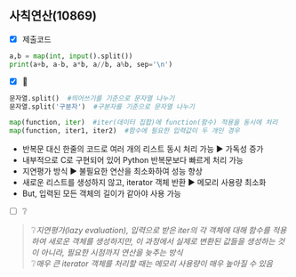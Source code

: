 ## 사칙연산(10869)

-  [x] 제출코드
```python
a,b = map(int, input().split())
print(a+b, a-b, a*b, a//b, a%b, sep='\n')
```

-  [x] 📝
```python
문자열.split()  #띄어쓰기를 기준으로 문자열 나누기 
문자열.split('구분자')  #구분자를 기준으로 문자열 나누기
```

```python
map(function, iter)  #iter(데이터 집합)에 function(함수) 적용을 동시에 처리 
map(function, iter1, iter2)  #함수에 필요한 입력값이 두 개인 경우
```
- 반복문 대신 한줄의 코드로 여러 개의 리스트 동시 처리 가능 ▶ 가독성 증가
- 내부적으로 C로 구현되어 있어 Python 반복문보다 빠르게 처리 가능
- 지연평가 방식 ▶ 불필요한 연산을 최소화하여 성능 향상
- 새로운 리스트를 생성하지 않고, iterator 객체 반환 ▶ 메모리 사용량 최소화
- But, 입력된 모든 객체의 길이가 같아야 사용 가능

-  [ ] ❔
> ❔*지연평가(lazy evaluation), 입력으로 받은 iter의 각 객체에 대해 함수를 적용하여 새로운 객체를 생성하지만, 이 과정에서 실제로 변환된 값들을 생성하는 것이 아니라, 필요한 시점까지 연산을 늦추는 방식*  
> ❔*매우 큰 iterator 객체를 처리할 때는 메모리 사용량이 매우 높아질 수 있음*

##

